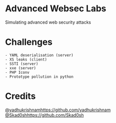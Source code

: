 # Advanced Websec Labs
Simulating advanced web security attacks

# Challenges
    - YAML deserialisation (server)
    - XS leaks (client)
    - SSTI (server)
    - xxe (server)
    - PHP Iconv
    - Prototype pollution in python

# Credits
[@yadhukrishnam](https://github.com/yadhukrishnam)https://github.com/yadhukrishnam
[@Skad0sh](https://github.com/Skad0sh)https://github.com/Skad0sh
